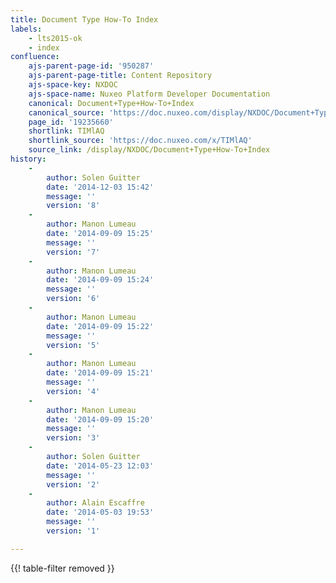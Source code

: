 ```yaml
---
title: Document Type How-To Index
labels:
    - lts2015-ok
    - index
confluence:
    ajs-parent-page-id: '950287'
    ajs-parent-page-title: Content Repository
    ajs-space-key: NXDOC
    ajs-space-name: Nuxeo Platform Developer Documentation
    canonical: Document+Type+How-To+Index
    canonical_source: 'https://doc.nuxeo.com/display/NXDOC/Document+Type+How-To+Index'
    page_id: '19235660'
    shortlink: TIMlAQ
    shortlink_source: 'https://doc.nuxeo.com/x/TIMlAQ'
    source_link: /display/NXDOC/Document+Type+How-To+Index
history:
    - 
        author: Solen Guitter
        date: '2014-12-03 15:42'
        message: ''
        version: '8'
    - 
        author: Manon Lumeau
        date: '2014-09-09 15:25'
        message: ''
        version: '7'
    - 
        author: Manon Lumeau
        date: '2014-09-09 15:24'
        message: ''
        version: '6'
    - 
        author: Manon Lumeau
        date: '2014-09-09 15:22'
        message: ''
        version: '5'
    - 
        author: Manon Lumeau
        date: '2014-09-09 15:21'
        message: ''
        version: '4'
    - 
        author: Manon Lumeau
        date: '2014-09-09 15:20'
        message: ''
        version: '3'
    - 
        author: Solen Guitter
        date: '2014-05-23 12:03'
        message: ''
        version: '2'
    - 
        author: Alain Escaffre
        date: '2014-05-03 19:53'
        message: ''
        version: '1'

---
```

{{! table-filter removed }}